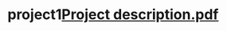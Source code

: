 # project1[Project description.pdf](https://github.com/YT2022YT/project1/files/8131017/Project.description.pdf)
